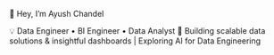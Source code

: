 👋 Hey, I’m Ayush Chandel

💡 Data Engineer • BI Engineer • Data Analyst
🚀 Building scalable data solutions & insightful dashboards | Exploring AI for Data Engineering
